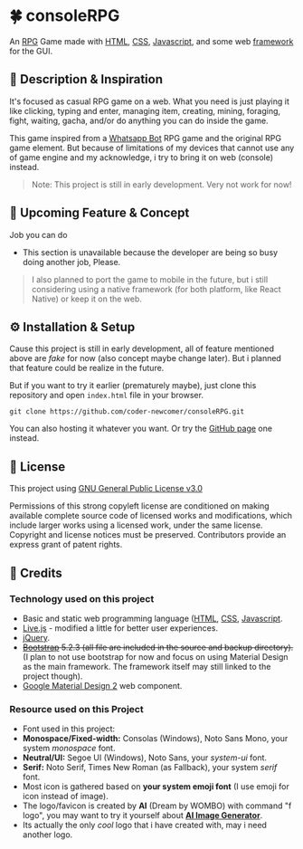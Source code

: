 # 🍀 consoleRPG

An [RPG](https://wikipedia.org/wiki/RPG "Role-playing game (RPG)") Game made with [HTML](https://wikipedia.org/wiki/HTML "Hypertext Markup Language"), [CSS](https://wikipedia.org/wiki/CSS "Cascading Style Sheet"), [Javascript](https://id.wikipedia.org/wiki/JavaScript "Javascript"), and some web [framework](#technology-used-on-this-project "See below") for the GUI.

## 📄 Description & Inspiration

It's focused as casual RPG game on a web. What you need is just playing it like clicking, typing and enter, managing item, creating, mining, foraging, fight, waiting, gacha, and/or do anything you can do inside the game.

This game inspired from a [Whatsapp Bot](http://google.com/search?q=whatsapp+bot "Source Needed!") RPG game and the original RPG game element. But because of limitations of my devices that cannot use any of game engine and my acknowledge, i try to bring it on web (console) instead.

>Note: This project is still in early development. Very not work for now!

## 💠 Upcoming Feature & Concept

 Job you can do

- This section is unavailable because the developer are being so busy doing another job, Please.

>I also planned to port the game to mobile in the future, but i still considering using a native framework (for both platform, like React Native) or keep it on the web.

## ⚙️ Installation & Setup

Cause this project is still in early development, all of feature mentioned above are *fake* for now (also concept maybe change later). But i planned that feature could be realize in the future.

But if you want to try it earlier (prematurely maybe), just clone this repository and open `index.html` file in your browser.

    git clone https://github.com/coder-newcomer/consoleRPG.git

You can also hosting it whatever you want. Or try the [GitHub page](https://coder-newcomer.github.io/consoleRPG/) one instead.

## 📜 License

This project using [GNU General Public License v3.0](blob/main/LICENSE "GNU General Public License v3.0")

Permissions of this strong copyleft license are conditioned on making available complete source code of licensed works and modifications, which include larger works using a licensed work, under the same license. Copyright and license notices must be preserved. Contributors provide an express grant of patent rights.

## 🚩 Credits

### Technology used on this project

- Basic and static web programming language ([HTML](https://wikipedia.org/wiki/HTML "Hypertext Markup Language"), [CSS](https://wikipedia.org/wiki/CSS "Cascading Style Sheet"), [Javascript](https://id.wikipedia.org/wiki/JavaScript "Javascript").
- [Live.js](http://livejs.com/ "Live.js") - modified a little for better user experiences.
- [jQuery](https://jquery.com/ "jQuery").
- ~~[Bootstrap](https://getbootstrap.com/ "Bootstrap") 5.2.3 (all file are included in the source and backup directory).~~
(I plan to not use bootstrap for now and focus on using Material Design as the main framework. The framework itself may still linked to the project though).
- [Google Material Design 2](https://m2.material.io/ "Google Material Design 2") web component.

### Resource used on this Project

- Font used in this project:
- **Monospace/Fixed-width:** Consolas (Windows), Noto Sans Mono, your system *monospace* font.
- **Neutral/UI:** Segoe UI (Windows), Noto Sans, your *system-ui* font.
- **Serif:** Noto Serif, Times New Roman (as Fallback), your system *serif* font.
- Most icon is gathered based on **your system emoji font** (I use emoji for icon instead of image).
- The logo/favicon is created by **AI** (Dream by WOMBO) with command "f logo", you may want to try it yourself about **[AI Image Generator](http://google.com/search?q=AI+Image+Generator)**.
- Its actually the only *cool* logo that i have created with, may i need another logo.
